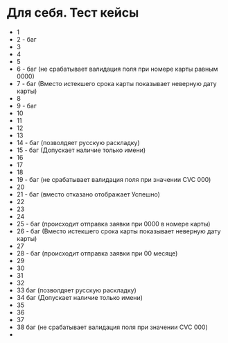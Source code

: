# Для себя. Тест кейсы
* 1
* 2 - баг
* 3
* 4
* 5
* 6 - баг (не срабатывает валидация поля при номере карты равным 0000)
* 7 - баг (Вместо истекшего срока карты показывает неверную дату карты)
* 8
* 9 - баг
* 10
* 11
* 12
* 13
* 14 - баг (позволдяет русскую раскладку)
* 15 - баг (Допускает наличие только имени)
* 16
* 17
* 18
* 19 - баг (не срабатывает валидация поля при значении CVC 000)
* 20 
* 21 - баг (вместо отказано отображает Успешно)
* 22
* 23
* 24
* 25 - баг (происходит отправка заявки при 0000 в номере карты)
* 26 - баг (Вместо истекшего срока карты показывает неверную дату карты)
* 27
* 28 - баг (происходит отправка заявки при 00 месяце)
* 29
* 30
* 31
* 32
* 33 баг (позволдяет русскую раскладку)
* 34 баг (Допускает наличие только имени)
* 35
* 36
* 37
* 38 баг (не срабатывает валидация поля при значении CVC 000)
* 

